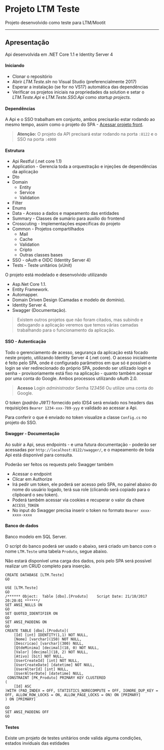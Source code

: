 Projeto LTM Teste
===================

Projeto desenvolvido como teste para LTM/Mootit

----------

Apresentação
-------------
Api desenvolvida em .NET Core 1.1 e Identity Server 4

#### Iniciando
- Clonar o repositório
- Abrir *LTM.Teste.sln* no Visual Studio (preferencialmente 2017)
- Esperar a instalação (se for no VS17) automática das dependências
- Verificar os projetos iniciais na propriedades da solution e setar o *LTM.Teste.Api* e *LTM.Teste.SSO.Api* como *startup projects*.

#### Dependências
A Api e o SSO trabalham em conjunto, ambos precisarão estar rodando ao mesmo tempo, assim como o projeto do SPA - [Acessar projeto front](https://github.com/brunoseco/ltm-teste-front). 

> **Atenção:**
O projeto da API precisará estar rodando na porta `:8122` e o SSO na porta `:4000`

#### Estrutura

- Api Restful (.net core 1.1)
- Application - Gerencia toda a orquestração e injeções de dependências da aplicação
- Dto
- Domain
	- Entity
	- Service
	- Validation
- Filter 
- Enums 
- Data - Acesso a dados e mapeamento das entidades
- Summary - Classes de sumário para auxílio do frontend
- Crosscuting - Implementações específicas do projeto
- Common - Projetos compartilhados
	-  Mail
	- Cache
	- Validation
	- Cripto
	- Outras classes bases
- SSO - oAuth e OIDC (Identity Server 4)
- Tests - Teste unitários (xUnit)

O projeto está modelado e desenvolvido utilizando

 - Asp.Net Core 1.1.
 - Entity Framework.
 - Automapper.
 - Domain Driven Design (Camadas e modelo de domínio).
 - Identity Server 4.
 - Swagger (Documentação).
> Existem outros projetos que não foram citados, mas subindo e debugando a aplicação veremos que temos várias camadas trabalhando para o funcionamento da aplicação.

#### SSO - Autenticação
Todo o gerenciamento de acesso, segurança da aplicação está focado neste projeto, utilizando Identity Server 4 (.net core).
O acesso inicialmente é feito pelo SPA, onde é configurado parâmetros em que só é possível o login se vier redirecionado do próprio SPA, podendo ser utilizado login e senha - provisoriamente está fixo na aplicação - quanto também acessar por uma conta do Google. Ambos processos utilizando oAuth 2.0.

> **Acesso**
> Login *administrador*
> Senha *123456*
> Ou utilize uma conta do Google.

O token *(padrão JWT)* fornecido pelo IDS4 será enviado nos headers das requisições `Bearer 1234-xxx-789-yyy` e validado ao acessar a Api.

Para conferir o que é enviado no token visualize a classe `Config.cs` no projeto do SSO.

#### Swagger - Documentação
Ao subir a Api, seus endpoints - e uma futura documentação - poderão ser acessadas por `http://localhost:8122/swagger/`, e o mapeamento de toda Api está disponível para consulta.

Poderão ser feitos os requests pelo Swagger também

 - Acessar o endpoint
 - Clicar em Authorize
 - Irá pedir um token, ele poderá ser acesso pelo SPA, no painel abaixo do nome do usuário logado, terá sua role (clicando será copiado para o clipboard o seu token).
 - Poderá também acessar via cookies e recuperar o valor da chave `ACCESS_TOKEN`
 - No input do Swagger precisa inserir o token no formato `Bearer xxxx-xxxx-xxxx`

#### Banco de dados

Banco modelo em SQL Server.

O script do banco poderá ser usado o abaixo, será criado um banco com o nome `LTM.Teste` uma tabela `Produto`, segue abaixo.

Não estará disponível uma carga dos dados, pois pelo SPA será possível realizar um CRUD completo para inserção.

    CREATE DATABASE [LTM.Teste]
    GO
    
    USE [LTM.Teste]
    GO
    /****** Object:  Table [dbo].[Produto]    Script Date: 21/10/2017 20:20:01 ******/
    SET ANSI_NULLS ON
    GO
    SET QUOTED_IDENTIFIER ON
    GO
    SET ANSI_PADDING ON
    GO
    CREATE TABLE [dbo].[Produto](
    	[Id] [int] IDENTITY(1,1) NOT NULL,
    	[Nome] [varchar](150) NOT NULL,
    	[Descricao] [varchar](300) NULL,
    	[QtdeMinima] [decimal](18, 0) NOT NULL,
    	[Valor] [decimal](18, 2) NOT NULL,
    	[Ativo] [bit] NOT NULL,
    	[UserCreateId] [int] NOT NULL,
    	[UserCreateDate] [datetime] NOT NULL,
    	[UserAlterId] [int] NULL,
    	[UserAlterDate] [datetime] NULL,
     CONSTRAINT [PK_Produto] PRIMARY KEY CLUSTERED 
    (
    	[Id] ASC
    )WITH (PAD_INDEX = OFF, STATISTICS_NORECOMPUTE = OFF, IGNORE_DUP_KEY = OFF, ALLOW_ROW_LOCKS = ON, ALLOW_PAGE_LOCKS = ON) ON [PRIMARY]
    ) ON [PRIMARY]
    
    GO
    SET ANSI_PADDING OFF
    GO

#### Testes
Existe um projeto de testes unitários onde valida alguma condições, estados inviduais das estidades
